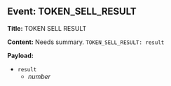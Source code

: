 ## Event: TOKEN_SELL_RESULT

**Title:** TOKEN SELL RESULT

**Content:**
Needs summary.
`TOKEN_SELL_RESULT: result`

**Payload:**
- `result`
  - *number*